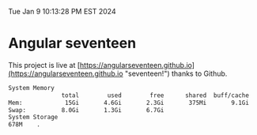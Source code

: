 Tue Jan  9 10:13:28 PM EST 2024

# Angular seventeen


This project is live at [https://angularseventeen.github.io](https://angularseventeen.github.io "seventeen!") thanks to Github.

```bash
System Memory
               total        used        free      shared  buff/cache   available
Mem:            15Gi       4.6Gi       2.3Gi       375Mi       9.1Gi        10Gi
Swap:          8.0Gi       1.3Gi       6.7Gi
System Storage
678M	.
```
